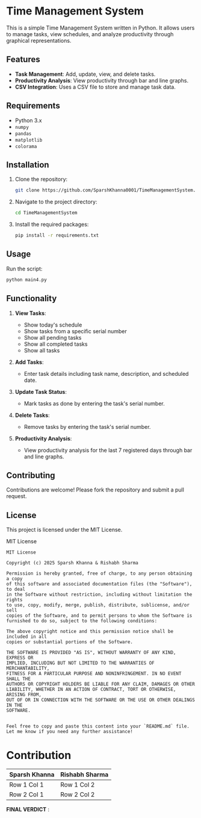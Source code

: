# Time Management System

This is a simple Time Management System written in Python. It allows users to manage tasks, view schedules, and analyze productivity through graphical representations.

## Features

- **Task Management**: Add, update, view, and delete tasks.
- **Productivity Analysis**: View productivity through bar and line graphs.
- **CSV Integration**: Uses a CSV file to store and manage task data.

## Requirements

- Python 3.x
- `numpy`
- `pandas`
- `matplotlib`
- `colorama`

## Installation

1. Clone the repository:
    ```bash
    git clone https://github.com/SparshKhanna0001/TimeManagementSystem.git
    ```
2. Navigate to the project directory:
    ```bash
    cd TimeManagementSystem
    ```
3. Install the required packages:
    ```bash
    pip install -r requirements.txt
    ```

## Usage

Run the script:
```bash
python main4.py
```

## Functionality

1. **View Tasks**:
    - Show today's schedule
    - Show tasks from a specific serial number
    - Show all pending tasks
    - Show all completed tasks
    - Show all tasks

2. **Add Tasks**:
    - Enter task details including task name, description, and scheduled date.

3. **Update Task Status**:
    - Mark tasks as done by entering the task's serial number.

4. **Delete Tasks**:
    - Remove tasks by entering the task's serial number.

5. **Productivity Analysis**:
    - View productivity analysis for the last 7 registered days through bar and line graphs.

## Contributing

Contributions are welcome! Please fork the repository and submit a pull request.

## License

This project is licensed under the MIT License.

MIT License

```
MIT License

Copyright (c) 2025 Sparsh Khanna & Rishabh Sharma

Permission is hereby granted, free of charge, to any person obtaining a copy
of this software and associated documentation files (the "Software"), to deal
in the Software without restriction, including without limitation the rights
to use, copy, modify, merge, publish, distribute, sublicense, and/or sell
copies of the Software, and to permit persons to whom the Software is
furnished to do so, subject to the following conditions:

The above copyright notice and this permission notice shall be included in all
copies or substantial portions of the Software.

THE SOFTWARE IS PROVIDED "AS IS", WITHOUT WARRANTY OF ANY KIND, EXPRESS OR
IMPLIED, INCLUDING BUT NOT LIMITED TO THE WARRANTIES OF MERCHANTABILITY,
FITNESS FOR A PARTICULAR PURPOSE AND NONINFRINGEMENT. IN NO EVENT SHALL THE
AUTHORS OR COPYRIGHT HOLDERS BE LIABLE FOR ANY CLAIM, DAMAGES OR OTHER
LIABILITY, WHETHER IN AN ACTION OF CONTRACT, TORT OR OTHERWISE, ARISING FROM,
OUT OF OR IN CONNECTION WITH THE SOFTWARE OR THE USE OR OTHER DEALINGS IN THE
SOFTWARE.
```
```

Feel free to copy and paste this content into your `README.md` file. Let me know if you need any further assistance!
```

# Contribution

| **Sparsh Khanna**  | **Rishabh Sharma** |
|-----------------|-----------------|
| Row 1 Col 1     | Row 1 Col 2     |
| Row 2 Col 1     | Row 2 Col 2     |

**FINAL VERDICT** : 
